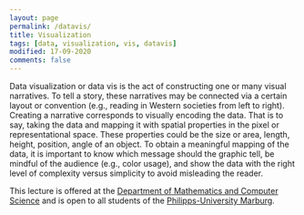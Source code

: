 ```yaml
---
layout: page
permalink: /datavis/
title: Visualization
tags: [data, visualization, vis, datavis]
modified: 17-09-2020
comments: false
---
```


Data visualization or data vis is the act of constructing one or many visual narratives. To tell a story, these narratives may be connected via a certain layout or convention (e.g., reading in Western societies from left to right). Creating a narrative corresponds to visually encoding the data. That is to say, taking the data and mapping it with spatial properties in the pixel or representational space. These properties could be the size or area, length, height, position, angle of an object.
To obtain a meaningful mapping of the data, it is important to know which message should the graphic tell, be mindful of the audience (e.g., color usage), and show the data with the right level of complexity versus simplicity to avoid misleading the reader.

<script async class="speakerdeck-embed" data-id="4da53c39884f4afdaee109ea14c9e555" data-ratio="1.33333333333333" src="//speakerdeck.com/assets/embed.js"></script>

This lecture is offered at the [Department of Mathematics and Computer Science](https://www.uni-marburg.de/en/fb12/) and is open to all students of the [Philipps-University Marburg](https://www.uni-marburg.de/en).
<br/>
<br/>
